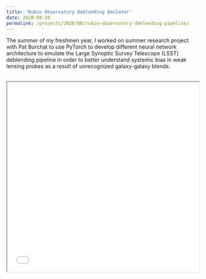 ```yaml
---
title: 'Rubin Observatory Deblending Emulator'
date: 2020-08-20
permalink: /projects/2020/08/rubin-observatory-deblending-pipeline/
---
```


The summer of my freshmen year, I worked on summer research project with Pat Burchat to use PyTorch to develop different neural network architecture to emulate the Large Synoptic Survey Telescope (LSST) deblending pipeline in order to better understand systemic bias in weak lensing probes as a result of unrecognized galaxy-galaxy blends.

<br>
<iframe width="100%" height="500" src="/files/LSSTpresentation.pdf">